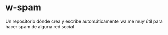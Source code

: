 # w-spam
Un repositorio dónde crea y escribe automáticamente wa.me muy útil para hacer spam de alguna red social 
